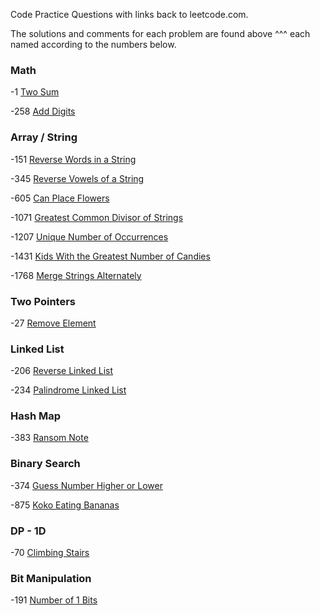 
Code Practice Questions with links back to leetcode.com.

The solutions and comments for each problem are found above ^^^ each named according to the numbers below.

### Math

-1 [Two Sum](https://leetcode.com/problems/two-sum/description/)

-258 [Add Digits](https://leetcode.com/problems/add-digits/description/)

### Array / String

-151 [Reverse Words in a String](https://leetcode.com/problems/reverse-words-in-a-string/description)

-345 [Reverse Vowels of a String](https://leetcode.com/problems/reverse-vowels-of-a-string/description/)

-605 [Can Place Flowers](https://leetcode.com/problems/can-place-flowers/description)

-1071 [Greatest Common Divisor of Strings](https://leetcode.com/problems/greatest-common-divisor-of-strings/description/)

-1207  [Unique Number of Occurrences](https://leetcode.com/problems/unique-number-of-occurrences/description/)

-1431 [Kids With the Greatest Number of Candies](https://leetcode.com/problems/kids-with-the-greatest-number-of-candies/description)

-1768 [Merge Strings Alternately](https://leetcode.com/problems/merge-strings-alternately/description)

### Two Pointers

-27 [Remove Element](https://leetcode.com/problems/remove-element/)

### Linked List

-206 [Reverse Linked List](https://leetcode.com/problems/reverse-linked-list/description)

-234 [Palindrome Linked List](https://leetcode.com/problems/palindrome-linked-list/description/)

### Hash Map

-383 [Ransom Note](https://leetcode.com/problems/ransom-note/description/)

### Binary Search

-374 [Guess Number Higher or Lower](https://leetcode.com/problems/guess-number-higher-or-lower/description)

-875 [Koko Eating Bananas](https://leetcode.com/problems/koko-eating-bananas/description/)

### DP - 1D

-70 [Climbing Stairs](https://leetcode.com/problems/climbing-stairs/description/)

### Bit Manipulation

-191 [Number of 1 Bits](https://leetcode.com/problems/number-of-1-bits/description/)
